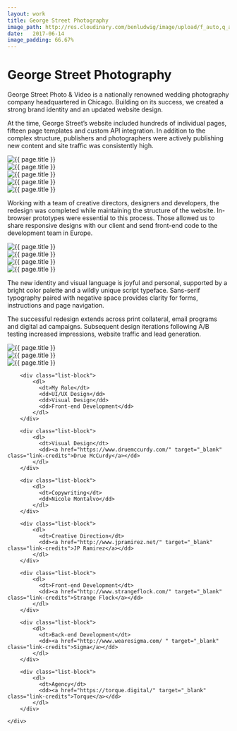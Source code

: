 ```yaml
---
layout: work
title: George Street Photography
image_path: http://res.cloudinary.com/benludwig/image/upload/f_auto,q_auto/v1499734409/gs2_dd4kcq.jpg
date:   2017-06-14
image_padding: 66.67%
---
```

<div class="grid-container">
<div class="grid">


<div class="grid-item">
  <div class="copy-block split revealblock">
  <div class="copy-left">
    <h1>George Street Photography</h1>
    </div>
    <div class="copy-right">
    <p>George Street Photo & Video is a nationally renowned wedding photography company headquartered in Chicago. Building on its success, we created a strong brand identity and an updated website design.</p>
    <p>At the time, George Street’s website included hundreds of individual pages, fifteen page templates and custom API integration. In addition to the complex structure, publishers and photographers were actively publishing new content and site traffic was consistently high.</p>
    </div>
  </div>
</div>

<div class="grid-item">
<div class="imgblock revealblock">
  <div class="signal"></div>
  <div class="imgfull">
  <img src="http://res.cloudinary.com/benludwig/image/upload/f_auto,q_auto/v1499734378/gs1_ixcjwa.jpg" alt="{{ page.title }}" onload="imgLoaded(this)">
</div>
</div>
</div>

<div class="grid-item">
<div class="imgblock revealblock">
  <div class="signal"></div>
  <div class="imgfull">
  <img src="http://res.cloudinary.com/benludwig/image/upload/f_auto,q_auto/v1499734409/gs2_dd4kcq.jpg" alt="{{ page.title }}" onload="imgLoaded(this)">
</div>
</div>
</div>
<div class="grid-item">
<div class="imgblock revealblock">
  <div class="signal"></div>
  <div class="imgfull">
  <img src="http://res.cloudinary.com/benludwig/image/upload/f_auto,q_auto/v1499734344/gs3_iopljd.jpg" alt="{{ page.title }}" onload="imgLoaded(this)">
</div>
</div>
</div>
<div class="grid-item">
<div class="imgblock revealblock">
  <div class="signal"></div>
  <div class="imgfull">
  <img src="http://res.cloudinary.com/benludwig/image/upload/f_auto,q_auto/v1499734387/gs4_mhtkbx.jpg" alt="{{ page.title }}" onload="imgLoaded(this)">
</div>
</div>
</div>

<div class="grid-item">
<div class="imgblock revealblock">
  <div class="signal"></div>
  <div class="imgfull">
  <img src="http://res.cloudinary.com/benludwig/image/upload/v1499734357/gs5_icscfl.jpg" alt="{{ page.title }}" onload="imgLoaded(this)">
</div>
</div>
</div>

<div class="grid-item">
  <div class="copy-block split revealblock">
  <div class="copy-left">
    <p>Working with a team of creative directors, designers and developers, the redesign was completed while maintaining the structure of the website. In-browser prototypes were essential to this process. Those allowed us to share responsive designs with our client and send front-end code to the development team in Europe.</p>
    </div>
  </div>
</div>

<div class="grid-item">
<div class="imgblock revealblock">
  <div class="signal"></div>
  <div class="imgfull">
  <img src="http://res.cloudinary.com/benludwig/image/upload/f_auto,q_auto/v1499734367/gs6_rhuy4d.jpg" alt="{{ page.title }}" onload="imgLoaded(this)">
</div>
</div>
</div>
<div class="grid-item">
<div class="imgblock revealblock">
  <div class="signal"></div>
  <div class="imgfull">
  <img src="http://res.cloudinary.com/benludwig/image/upload/f_auto,q_auto/v1499734382/gs10_wuzobf.jpg" alt="{{ page.title }}" onload="imgLoaded(this)">
</div>
</div>
</div>

<div class="grid-item">
<div class="imgblock revealblock">
  <div class="signal"></div>
  <div class="imgfull">
  <img src="http://res.cloudinary.com/benludwig/image/upload/f_auto,q_auto/v1499734381/gs11_elkqpo.jpg" alt="{{ page.title }}" onload="imgLoaded(this)">
</div>
</div>
</div>

<div class="grid-item">
<div class="imgblock revealblock">
  <div class="signal"></div>
  <div class="imgfull">
  <img src="http://res.cloudinary.com/benludwig/image/upload/f_auto,q_auto/v1499734367/gs12_tajshm.jpg" alt="{{ page.title }}" onload="imgLoaded(this)">
</div>
</div>
</div>

<div class="grid-item">
  <div class="copy-block split revealblock">
  <div class="copy-left">
    <p>The new identity and visual language is joyful and personal, supported by a bright color palette and a wildly unique script typeface. Sans-serif typography paired with negative space provides clarity for forms, instructions and page navigation.</p>
    </div>
    <div class="copy-right">
    <p>The successful redesign extends across print collateral, email programs and digital ad campaigns. Subsequent design iterations following A/B testing increased impressions, website traffic and lead generation.</p>
    </div>
  </div>
</div>

<div class="grid-item">
<div class="imgblock revealblock">
  <div class="signal"></div>
  <div class="imgfull">
  <img src="http://res.cloudinary.com/benludwig/image/upload/f_auto,q_auto/v1499734383/gs13_ute8yl.jpg" alt="{{ page.title }}" onload="imgLoaded(this)">
</div>
</div>
</div>

<div class="grid-item">
<div class="imgblock revealblock">
  <div class="signal"></div>
  <div class="imgfull">
  <img src="http://res.cloudinary.com/benludwig/image/upload/f_auto,q_auto/v1499734392/gs15_rgkfz0.jpg" alt="{{ page.title }}" onload="imgLoaded(this)">
</div>
</div>
</div>

<div class="grid-item">
<div class="imgblock revealblock">
  <div class="signal"></div>
  <div class="imgfull">
  <img src="http://res.cloudinary.com/benludwig/image/upload/f_auto,q_auto/v1499734387/gs16_vl9bs0.jpg" alt="{{ page.title }}" onload="imgLoaded(this)">
</div>
</div>
</div>


<div class="grid-item">
  <div class="copy-block revealblock">
    <div class="list-blocks">

        <div class="list-block">
            <dl>
              <dt>My Role</dt>
              <dd>UI/UX Design</dd>
              <dd>Visual Design</dd>
              <dd>Front-end Development</dd>
            </dl>
        </div>

        <div class="list-block">
            <dl>
              <dt>Visual Design</dt>
              <dd><a href="https://www.druemccurdy.com/" target="_blank" class="link-credits">Drue McCurdy</a></dd>
            </dl>
        </div>

        <div class="list-block">
            <dl>
              <dt>Copywriting</dt>
              <dd>Nicole Montalvo</dd>
            </dl>
        </div>

        <div class="list-block">
            <dl>
              <dt>Creative Direction</dt>
              <dd><a href="http://www.jpramirez.net/" target="_blank" class="link-credits">JP Ramirez</a></dd>
            </dl>
        </div>

        <div class="list-block">
            <dl>
              <dt>Front-end Development</dt>
              <dd><a href="http://www.strangeflock.com/" target="_blank" class="link-credits">Strange Flock</a></dd>
            </dl>
        </div>

        <div class="list-block">
            <dl>
              <dt>Back-end Development</dt>
              <dd><a href="http://www.wearesigma.com/ " target="_blank" class="link-credits">Sigma</a></dd>
            </dl>
        </div>

        <div class="list-block">
            <dl>
              <dt>Agency</dt>
              <dd><a href="https://torque.digital/" target="_blank" class="link-credits">Torque</a></dd>
            </dl>
        </div>

    </div>
  </div>
</div>


</div>
</div>
